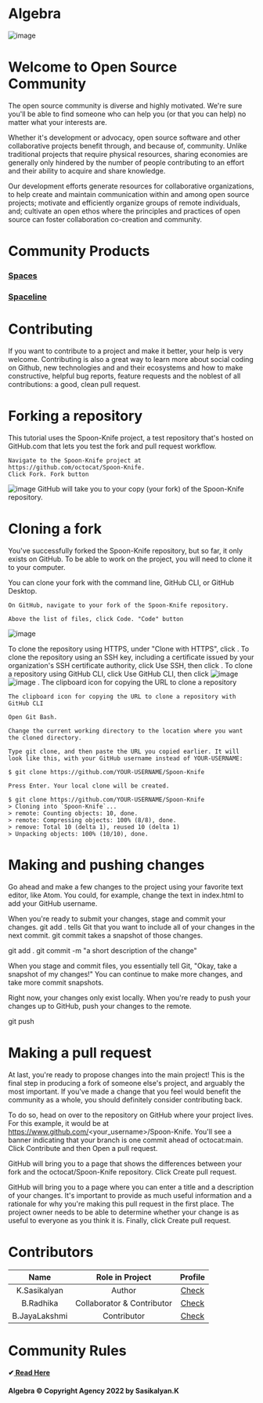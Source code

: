 # Algebra

![image](https://user-images.githubusercontent.com/67740644/167239629-b5d3731f-51de-4c37-9b40-89e6369ec4b2.png)

# Welcome to Open Source Community
The open source community is diverse and highly motivated. We're sure you'll be able to find someone who can help you (or that you can help) no matter what your interests are.

Whether it's development or advocacy, open source software and other collaborative projects benefit through, and because of, community. Unlike traditional projects that require physical resources, sharing economies are generally only hindered by the number of people contributing to an effort and their ability to acquire and share knowledge.

Our development efforts generate resources for collaborative organizations, to help create and maintain communication within and among open source projects; motivate and efficiently organize groups of remote individuals, and; cultivate an open ethos where the principles and practices of open source can foster collaboration co-creation and community.

# Community Products
### [Spaces](https://kanakamsasikalyan.github.io/Algebra/spaces.html) <br/>
### [Spaceline](https://joinspaceline-algebra.netlify.app/)

# Contributing

If you want to contribute to a project and make it better, your help is very welcome. Contributing is also a great way to learn more about social coding on Github, new technologies and and their ecosystems and how to make constructive, helpful bug reports, feature requests and the noblest of all contributions: a good, clean pull request.

# Forking a repository

This tutorial uses the Spoon-Knife project, a test repository that's hosted on GitHub.com that lets you test the fork and pull request workflow.

    Navigate to the Spoon-Knife project at https://github.com/octocat/Spoon-Knife.
    Click Fork. Fork button
![image](https://user-images.githubusercontent.com/67740644/167239944-0889099f-c406-4098-91d1-234c2c77d255.png)
    GitHub will take you to your copy (your fork) of the Spoon-Knife repository.

# Cloning a fork

You've successfully forked the Spoon-Knife repository, but so far, it only exists on GitHub. To be able to work on the project, you will need to clone it to your computer.

You can clone your fork with the command line, GitHub CLI, or GitHub Desktop.

    On GitHub, navigate to your fork of the Spoon-Knife repository.

    Above the list of files, click Code. "Code" button
![image](https://user-images.githubusercontent.com/67740644/167239963-9e69c865-816b-44c7-b5e6-7e13232ba1b3.png)

To clone the repository using HTTPS, under "Clone with HTTPS", click
. To clone the repository using an SSH key, including a certificate issued by your organization's SSH certificate authority, click Use SSH, then click . To clone a repository using GitHub CLI, click Use GitHub CLI, then click
![image](https://user-images.githubusercontent.com/67740644/167240026-093cdd74-09d5-4ed1-94c1-b1edb2f16b50.png)
![image](https://user-images.githubusercontent.com/67740644/167240032-c0f70f3b-d01b-4099-bb79-833b6de96054.png)
    . The clipboard icon for copying the URL to clone a repository

    The clipboard icon for copying the URL to clone a repository with GitHub CLI

    Open Git Bash.

    Change the current working directory to the location where you want the cloned directory.

    Type git clone, and then paste the URL you copied earlier. It will look like this, with your GitHub username instead of YOUR-USERNAME:

    $ git clone https://github.com/YOUR-USERNAME/Spoon-Knife

    Press Enter. Your local clone will be created.

    $ git clone https://github.com/YOUR-USERNAME/Spoon-Knife
    > Cloning into `Spoon-Knife`...
    > remote: Counting objects: 10, done.
    > remote: Compressing objects: 100% (8/8), done.
    > remove: Total 10 (delta 1), reused 10 (delta 1)
    > Unpacking objects: 100% (10/10), done.

# Making and pushing changes

Go ahead and make a few changes to the project using your favorite text editor, like Atom. You could, for example, change the text in index.html to add your GitHub username.

When you're ready to submit your changes, stage and commit your changes. git add . tells Git that you want to include all of your changes in the next commit. git commit takes a snapshot of those changes.

git add .
git commit -m "a short description of the change"

When you stage and commit files, you essentially tell Git, "Okay, take a snapshot of my changes!" You can continue to make more changes, and take more commit snapshots.

Right now, your changes only exist locally. When you're ready to push your changes up to GitHub, push your changes to the remote.

git push

# Making a pull request

At last, you're ready to propose changes into the main project! This is the final step in producing a fork of someone else's project, and arguably the most important. If you've made a change that you feel would benefit the community as a whole, you should definitely consider contributing back.

To do so, head on over to the repository on GitHub where your project lives. For this example, it would be at https://www.github.com/<your_username>/Spoon-Knife. You'll see a banner indicating that your branch is one commit ahead of octocat:main. Click Contribute and then Open a pull request.

GitHub will bring you to a page that shows the differences between your fork and the octocat/Spoon-Knife repository. Click Create pull request.

GitHub will bring you to a page where you can enter a title and a description of your changes. It's important to provide as much useful information and a rationale for why you're making this pull request in the first place. The project owner needs to be able to determine whether your change is as useful to everyone as you think it is. Finally, click Create pull request.

# Contributors
|  Name   |  Role in Project  |  Profile   | 
| :----:  |  :-------------:  |  :-----:   |
| K.Sasikalyan | Author       |  [Check](https://github.com/KanakamSasikalyan)      |
| B.Radhika    | Collaborator & Contributor|  [Check](https://github.com/radhika511) |
| B.JayaLakshmi| Contributor | [Check](https://github.com/jayabommisetty) |

# Community Rules
#### ✔[ Read Here ](https://github.com/KanakamSasikalyan/Algebra/blob/main/CODE_OF_CONDUCT.md)

#### Algebra © Copyright Agency 2022 by Sasikalyan.K 
